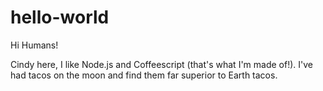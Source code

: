 # hello-world

Hi Humans!

Cindy here, I like Node.js and Coffeescript (that's what I'm made of!).
I've had tacos on the moon and find them far superior to Earth tacos.
